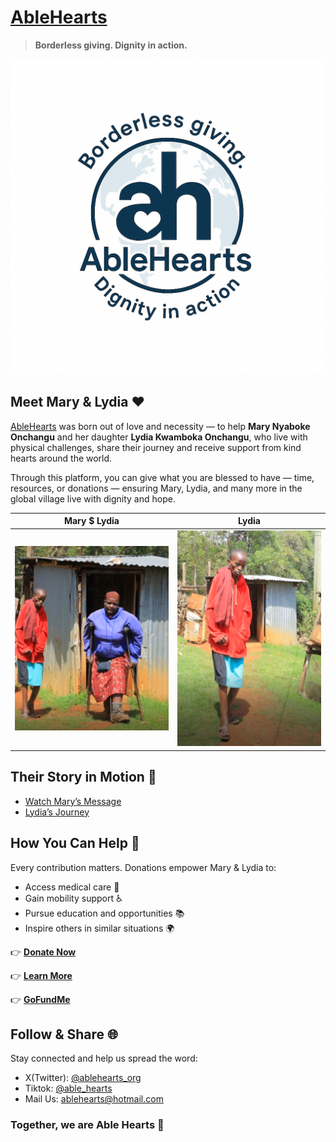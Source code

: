 # [AbleHearts](https://ablehearts-org.vercel.app/)

> **Borderless giving. Dignity in action.**

[![AbleHearts Logo](./public/images/ablehearts3.png)](https://ablehearts-org.vercel.app/)

## Meet Mary & Lydia ❤️

[AbleHearts](https://ablehearts-org.vercel.app/) was born out of love and necessity — to help **Mary Nyaboke Onchangu** and her daughter **Lydia Kwamboka Onchangu**, who live with physical challenges, share their journey and receive support from kind hearts around the world.

Through this platform, you can give what you are blessed to have — time, resources, or donations — ensuring Mary, Lydia, and many more in the global village live with dignity and hope.

| Mary $ Lydia                                                           | Lydia                                                               |
| ---------------------------------------------------------------------- | ------------------------------------------------------------------- |
| [![Mary](./public/images/marylydia.png)](https://ablehearts-org.vercel.app/) | [![Lydia](./public/images/lydia.png)](https://ablehearts-org.vercel.app/) |

## Their Story in Motion 🎥

- [Watch Mary’s Message](https://www.youtube.com/watch?v=iwoxJxv6sl8)
- [Lydia’s Journey](https://www.youtube.com/watch?v=XEoekzHT3rE)

## How You Can Help 🙌

Every contribution matters. Donations empower Mary & Lydia to:

- Access medical care 🏥
- Gain mobility support ♿
- Pursue education and opportunities 📚
- Inspire others in similar situations 🌍

👉 **[Donate Now](https://ablehearts-org.vercel.app/donate)**

👉 **[Learn More](https://ablehearts-org.vercel.app/about)**

👉 **[GoFundMe](https://www.gofundme.com/u/able-hearts)**

## Follow & Share 🌐

Stay connected and help us spread the word:

- X(Twitter): [@ablehearts_org](https://x.com/ablehearts_org)
- Tiktok: [@able_hearts](https://www.tiktok.com/@able_hearts)
- Mail Us: [ablehearts@hotmail.com](mailto:ablehearts@hotmail.com)

### Together, we are **Able Hearts** 💖
